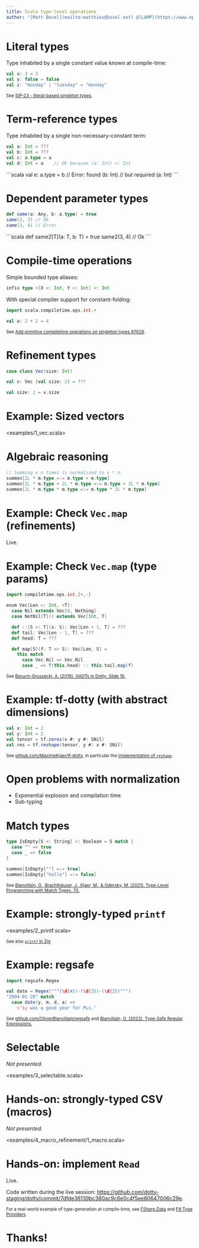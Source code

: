 ```yaml
---
title: Scala type-level operations
author: "[Matt Bovel](mailto:matthieu@bovel.net) @[LAMP](https://www.epfl.ch/labs/lamp/)/[LARA](https://lara.epfl.ch/w/), [EPFL](https://www.epfl.ch/fr/)"
---
```


# Literal types

Type inhabited by a single constant value known at compile-time:

```scala
val x: 3 = 3
val y: false = false
val z: "monday" | "tuesday" = "monday"
```

<small>See [SIP-23 - literal-based singleton types](https://docs.scala-lang.org/sips/42.type.html).</small>

# Term-reference types

Type inhabited by a single non-necessary-constant term:

```scala
val a: Int = ???
val b: Int = ???
val c: a.type = a
val d: Int = a    // Ok because (a: Int) <: Int
```
<div class="fragment">
```scala
val e: a.type = b // Error: found (b: Int)
                  // but required (a: Int)
```
</div>

# Dependent parameter types

```scala
def same(a: Any, b: a.type) = true
same(3, 3) // Ok
same(3, 4) // Error
```
<div class="fragment">
```scala
def same2[T](a: T, b: T) = true
same2(3, 4) // Ok
```
</div>

# Compile-time operations

Simple bounded type aliases:

```scala
infix type +[X <: Int, Y <: Int] <: Int
```

<div class="fragment">
With special compiler support for constant-folding:

```scala
import scala.compiletime.ops.int.+

val a: 2 + 2 = 4
```


<small>See [Add primitive compiletime operations on singleton types #7628](https://github.com/lampepfl/dotty/pull/7628).</small>
</div>

# Refinement types

```scala
case class Vec(size: Int)

val v: Vec {val size: 2} = ???

val size: 2 = v.size
```

# Example: Sized vectors

<examples/1_vec.scala>

# Algebraic reasoning

```scala
// Summing x n times is normalized to x * n.
summon[2L * m.type =:= m.type + m.type]
summon[2L * m.type + 2L * m.type =:= m.type + 3L * m.type]
summon[2L * m.type * m.type =:= m.type * 2L * m.type]
```

# Example: Check `Vec.map` (refinements)

Live.

# Example: Check `Vec.map` (type params)

```scala
import compiletime.ops.int.{+,-}

enum Vec[Len <: Int, +T]:
  case Nil extends Vec[0, Nothing]
  case NotNil[T]() extends Vec[Int, T]

  def ::[S >: T](x: S): Vec[Len + 1, T] = ???
  def tail: Vec[Len - 1, T] = ???
  def head: T = ???

  def map[S](f: T => S): Vec[Len, S] =
    this match
      case Vec.Nil => Vec.Nil
      case _ => f(this.head) :: this.tail.map(f)
```

<small>See [Boruch-Gruszecki, A. (2019). GADTs in Dotty. Slide 16.](https://portal.klewel.com/watch/webcast/typelevel-summit-lausanne-2019/talk/9/)</small>

# Example: tf-dotty (with abstract dimensions)

```scala
val x: Int = 2
val y: Int = 2
val tensor = tf.zeros(x #: y #: SNil)
val res = tf.reshape(tensor, y #: x #: SNil)
```

<small>See [github.com/MaximeKjaer/tf-dotty](https://github.com/MaximeKjaer/tf-dotty), in particular the [implementation of `reshape`](https://github.com/MaximeKjaer/tf-dotty/blob/45af57dd0f60cb2d2fc9cf56f963b6ca4bd32909/modules/tensorflow/src/main/scala/io/kjaer/tensorflow/core/tf.scala#L82-L97).</small>

# Open problems with normalization

- Exponential explosion and compilation time
- Sub-typing

# Match types

```scala
type IsEmpty[S <: String] <: Boolean = S match {
  case "" => true
  case _ => false
}

summon[IsEmpty[""] =:= true]
summon[IsEmpty["hello"] =:= false]
```

<small>See [Blanvillain, O., Brachthäuser, J., Kjaer, M., & Odersky, M. (2021). Type-Level Programming with Match Types. 70.](http://infoscience.epfl.ch/record/290019)</small>

# Example: strongly-typed `printf`

<examples/2_printf.scala>

<small>See also [`printf` in Zig](https://ziglang.org/documentation/0.1.1/#case-study-printf)</small>

# Example: regsafe

```scala
import regsafe.Regex

val date = Regex("""(\d{4})-(\d{2})-(\d{2})""")
"2004-01-20" match
  case date(y, m, d, a) =>
    s"$y was a good year for PLs."
```

<small>See [github.com/OlivierBlanvillain/regsafe](https://github.com/OlivierBlanvillain/regsafe) and [Blanvillain, O. (2022). Type-Safe Regular Expressions.](https://2022.ecoop.org/details/scala-2022-papers/1/Type-Safe-Regular-Expressions)</small>

# Selectable

_Not presented._

<examples/3_selectable.scala>

# Hands-on: strongly-typed CSV (macros)

_Not presented._

<examples/4_macro_refinement/1_macro.scala>

# Hands-on: implement `Read`

Live.

Code written during the live session: <https://github.com/dotty-staging/dotty/commit/7dfde36139bc380ac9c6e0c4f5ee80647006c29e>.

<small>For a real-world example of type-generation at compile-time, see [FSharp.Data](https://fsprojects.github.io/FSharp.Data/library/CsvFile.html) and [F# Type Providers](https://docs.microsoft.com/en-us/dotnet/fsharp/tutorials/type-providers/).</small>

# Thanks!
